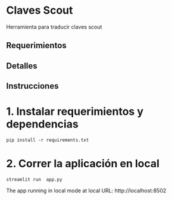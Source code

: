 # Claves Scout
Herramienta para traducir claves scout


## Requerimientos



## Detalles



## Instrucciones



# 1. Instalar requerimientos y dependencias

```
pip install -r requirements.txt
```


# 2. Correr la aplicación en local

```
streamlit run  app.py
```


The app running in local mode at local URL: http://localhost:8502
